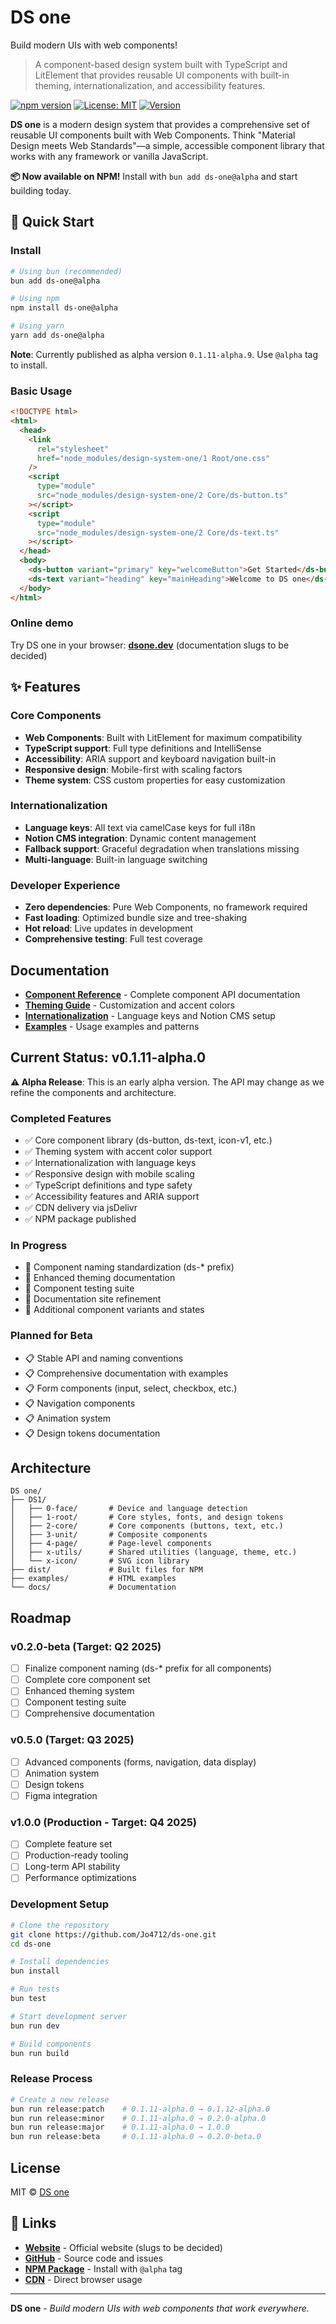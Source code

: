 # DS one

Build modern UIs with web components!

> A component-based design system built with TypeScript and LitElement that provides reusable UI components with built-in theming, internationalization, and accessibility features.

[![npm version](https://badge.fury.io/js/ds-one.svg)](https://badge.fury.io/js/ds-one)
[![License: MIT](https://img.shields.io/badge/License-MIT-yellow.svg)](https://opensource.org/licenses/MIT)
[![Version](https://img.shields.io/badge/version-0.1.11--alpha.1-orange.svg)](https://github.com/Jo4712/ds-one)

**DS one** is a modern design system that provides a comprehensive set of reusable UI components built with Web Components. Think "Material Design meets Web Standards"—a simple, accessible component library that works with any framework or vanilla JavaScript.

**📦 Now available on NPM!** Install with `bun add ds-one@alpha` and start building today.

## 🚀 Quick Start

### Install

```bash
# Using bun (recommended)
bun add ds-one@alpha

# Using npm
npm install ds-one@alpha

# Using yarn
yarn add ds-one@alpha
```

**Note**: Currently published as alpha version `0.1.11-alpha.9`. Use `@alpha` tag to install.

### Basic Usage

```html
<!DOCTYPE html>
<html>
  <head>
    <link
      rel="stylesheet"
      href="node_modules/design-system-one/1 Root/one.css"
    />
    <script
      type="module"
      src="node_modules/design-system-one/2 Core/ds-button.ts"
    ></script>
    <script
      type="module"
      src="node_modules/design-system-one/2 Core/ds-text.ts"
    ></script>
  </head>
  <body>
    <ds-button variant="primary" key="welcomeButton">Get Started</ds-button>
    <ds-text variant="heading" key="mainHeading">Welcome to DS one</ds-text>
  </body>
</html>
```

### Online demo

Try DS one in your browser: **[dsone.dev](https://dsone.dev)** (documentation slugs to be decided)

## ✨ Features

### Core Components

- **Web Components**: Built with LitElement for maximum compatibility
- **TypeScript support**: Full type definitions and IntelliSense
- **Accessibility**: ARIA support and keyboard navigation built-in
- **Responsive design**: Mobile-first with scaling factors
- **Theme system**: CSS custom properties for easy customization

### Internationalization

- **Language keys**: All text via camelCase keys for full i18n
- **Notion CMS integration**: Dynamic content management
- **Fallback support**: Graceful degradation when translations missing
- **Multi-language**: Built-in language switching

### Developer Experience

- **Zero dependencies**: Pure Web Components, no framework required
- **Fast loading**: Optimized bundle size and tree-shaking
- **Hot reload**: Live updates in development
- **Comprehensive testing**: Full test coverage

## Documentation

- **[Component Reference](./docs/components.md)** - Complete component API documentation
- **[Theming Guide](./docs/theming.md)** - Customization and accent colors
- **[Internationalization](./docs/i18n.md)** - Language keys and Notion CMS setup
- **[Examples](./docs/examples.md)** - Usage examples and patterns

## Current Status: v0.1.11-alpha.0

**⚠️ Alpha Release**: This is an early alpha version. The API may change as we refine the components and architecture.

### Completed Features

- ✅ Core component library (ds-button, ds-text, icon-v1, etc.)
- ✅ Theming system with accent color support
- ✅ Internationalization with language keys
- ✅ Responsive design with mobile scaling
- ✅ TypeScript definitions and type safety
- ✅ Accessibility features and ARIA support
- ✅ CDN delivery via jsDelivr
- ✅ NPM package published

### In Progress

- 🚧 Component naming standardization (ds-\* prefix)
- 🚧 Enhanced theming documentation
- 🚧 Component testing suite
- 🚧 Documentation site refinement
- 🚧 Additional component variants and states

### Planned for Beta

- 📋 Stable API and naming conventions
- 📋 Comprehensive documentation with examples
- 📋 Form components (input, select, checkbox, etc.)
- 📋 Navigation components
- 📋 Animation system
- 📋 Design tokens documentation

## Architecture

```
DS one/
├── DS1/
│   ├── 0-face/       # Device and language detection
│   ├── 1-root/       # Core styles, fonts, and design tokens
│   ├── 2-core/       # Core components (buttons, text, etc.)
│   ├── 3-unit/       # Composite components
│   ├── 4-page/       # Page-level components
│   ├── x-utils/      # Shared utilities (language, theme, etc.)
│   └── x-icon/       # SVG icon library
├── dist/             # Built files for NPM
├── examples/         # HTML examples
└── docs/             # Documentation
```

## Roadmap

### v0.2.0-beta (Target: Q2 2025)

- [ ] Finalize component naming (ds-\* prefix for all components)
- [ ] Complete core component set
- [ ] Enhanced theming system
- [ ] Component testing suite
- [ ] Comprehensive documentation

### v0.5.0 (Target: Q3 2025)

- [ ] Advanced components (forms, navigation, data display)
- [ ] Animation system
- [ ] Design tokens
- [ ] Figma integration

### v1.0.0 (Production - Target: Q4 2025)

- [ ] Complete feature set
- [ ] Production-ready tooling
- [ ] Long-term API stability
- [ ] Performance optimizations

### Development Setup

```bash
# Clone the repository
git clone https://github.com/Jo4712/ds-one.git
cd ds-one

# Install dependencies
bun install

# Run tests
bun test

# Start development server
bun run dev

# Build components
bun run build
```

### Release Process

```bash
# Create a new release
bun run release:patch    # 0.1.11-alpha.0 → 0.1.12-alpha.0
bun run release:minor    # 0.1.11-alpha.0 → 0.2.0-alpha.0
bun run release:major    # 0.1.11-alpha.0 → 1.0.0
bun run release:beta     # 0.1.11-alpha.0 → 0.2.0-beta.0
```

## License

MIT © [DS one](https://github.com/Jo4712/ds-one)

## 🔗 Links

- **[Website](https://dsone.dev)** - Official website (slugs to be decided)
- **[GitHub](https://github.com/Jo4712/ds-one)** - Source code and issues
- **[NPM Package](https://www.npmjs.com/package/ds-one)** - Install with `@alpha` tag
- **[CDN](https://cdn.jsdelivr.net/npm/ds-one@alpha/)** - Direct browser usage

---

**DS one** - _Build modern UIs with web components that work everywhere._
